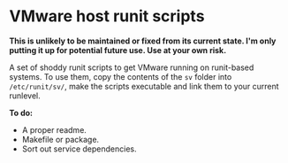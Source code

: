 # VMware host runit scripts

**This is unlikely to be maintained or fixed from its current state. I'm only putting it up for potential future use. Use at your own risk.**

A set of shoddy runit scripts to get VMware running on runit-based systems. To use them, copy the contents of the `sv` folder into `/etc/runit/sv/`, make the scripts executable and link them to your current runlevel.

**To do:**
- A proper readme.
- Makefile or package.
- Sort out service dependencies.
